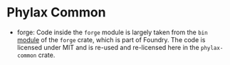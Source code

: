 # Phylax Common

- forge: Code inside the `forge` module is largely taken from the `bin` [module](https://github.com/foundry-rs/foundry/tree/0232ee56a20324af443e69b0c42db7c0b12031d8/crates/forge/bin/cmd) of the `forge` crate, which is part of Foundry. The code is licensed under MIT and is re-used and re-licensed here in the `phylax-common` crate.
